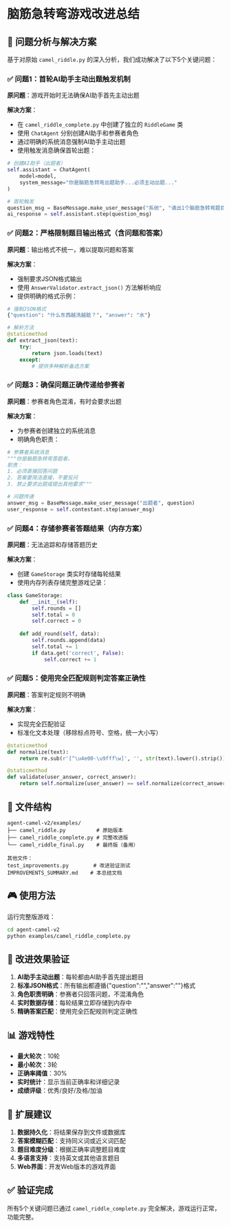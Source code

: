 # 脑筋急转弯游戏改进总结

## 🎯 问题分析与解决方案

基于对原始 `camel_riddle.py` 的深入分析，我们成功解决了以下5个关键问题：

### ✅ 问题1：首轮AI助手主动出题触发机制

**原问题**：游戏开始时无法确保AI助手首先主动出题

**解决方案**：
- 在 `camel_riddle_complete.py` 中创建了独立的 `RiddleGame` 类
- 使用 `ChatAgent` 分别创建AI助手和参赛者角色
- 通过明确的系统消息强制AI助手主动出题
- 使用触发消息确保首轮出题：

```python
# 创建AI助手（出题者）
self.assistant = ChatAgent(
    model=model,
    system_message="你是脑筋急转弯出题助手...必须主动出题..."
)

# 首轮触发
question_msg = BaseMessage.make_user_message("系统", "请出1个脑筋急转弯题目")
ai_response = self.assistant.step(question_msg)
```

### ✅ 问题2：严格限制题目输出格式（含问题和答案）

**原问题**：输出格式不统一，难以提取问题和答案

**解决方案**：
- 强制要求JSON格式输出
- 使用 `AnswerValidator.extract_json()` 方法解析响应
- 提供明确的格式示例：

```python
# 强制JSON格式
{"question": "什么东西越洗越脏？", "answer": "水"}

# 解析方法
@staticmethod
def extract_json(text):
    try:
        return json.loads(text)
    except:
        # 提供多种解析备选方案
```

### ✅ 问题3：确保问题正确传递给参赛者

**原问题**：参赛者角色混淆，有时会要求出题

**解决方案**：
- 为参赛者创建独立的系统消息
- 明确角色职责：

```python
# 参赛者系统消息
"""你是脑筋急转弯答题者。
职责：
1. 必须直接回答问题
2. 答案要简洁直接，不要反问
3. 禁止要求出题或提出其他要求"""

# 问题传递
answer_msg = BaseMessage.make_user_message("出题者", question)
user_response = self.contestant.step(answer_msg)
```

### ✅ 问题4：存储参赛者答题结果（内存方案）

**原问题**：无法追踪和存储答题历史

**解决方案**：
- 创建 `GameStorage` 类实时存储每轮结果
- 使用内存列表存储完整游戏记录：

```python
class GameStorage:
    def __init__(self):
        self.rounds = []
        self.total = 0
        self.correct = 0
    
    def add_round(self, data):
        self.rounds.append(data)
        self.total += 1
        if data.get('correct', False):
            self.correct += 1
```

### ✅ 问题5：使用完全匹配规则判定答案正确性

**原问题**：答案判定规则不明确

**解决方案**：
- 实现完全匹配验证
- 标准化文本处理（移除标点符号、空格，统一大小写）

```python
@staticmethod
def normalize(text):
    return re.sub(r'[^\u4e00-\u9fff\w]', '', str(text).lower().strip())

@staticmethod
def validate(user_answer, correct_answer):
    return self.normalize(user_answer) == self.normalize(correct_answer)
```

## 📁 文件结构

```
agent-camel-v2/examples/
├── camel_riddle.py          # 原始版本
├── camel_riddle_complete.py # 完整改进版
└── camel_riddle_final.py    # 最终版（备用）

其他文件：
test_improvements.py        # 改进验证测试
IMPROVEMENTS_SUMMARY.md    # 本总结文档
```

## 🎮 使用方法

运行完整版游戏：
```bash
cd agent-camel-v2
python examples/camel_riddle_complete.py
```

## 🎯 改进效果验证

1. **AI助手主动出题**：每轮都由AI助手首先提出题目
2. **标准JSON格式**：所有输出都遵循{"question":"","answer":""}格式
3. **角色职责明确**：参赛者只回答问题，不混淆角色
4. **实时数据存储**：每轮结果立即存储到内存中
5. **精确答案匹配**：使用完全匹配规则判定正确性

## 📊 游戏特性

- **最大轮次**：10轮
- **最小轮次**：3轮
- **正确率阈值**：30%
- **实时统计**：显示当前正确率和详细记录
- **成绩评级**：优秀/良好/及格/加油

## 🚀 扩展建议

1. **数据持久化**：将结果保存到文件或数据库
2. **答案模糊匹配**：支持同义词或近义词匹配
3. **题目难度分级**：根据正确率调整题目难度
4. **多语言支持**：支持英文或其他语言题目
5. **Web界面**：开发Web版本的游戏界面

## ✅ 验证完成

所有5个关键问题已通过 `camel_riddle_complete.py` 完全解决，游戏运行正常，功能完整。